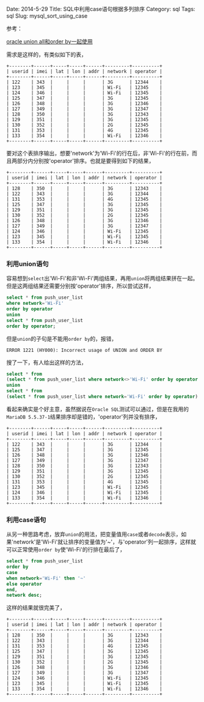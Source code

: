 Date: 2014-5-29
Title: SQL中利用case语句根据多列排序
Category: sql
Tags: sql
Slug: mysql_sort_using_case

参考：

[oracle union all和order by一起使用](http://blog.csdn.net/chen_linbo/article/details/6396122)


 
 
需求是这样的，有类似如下的表，

```
+--------+------+-----+-----+------+---------+----------+
| userid | imei | lat | lon | addr | network | operator |
+--------+------+-----+-----+------+---------+----------+
| 122    | 343  |     |     |      | 3G      | 12344    |
| 123    | 345  |     |     |      | Wi-Fi   | 12345    |
| 124    | 346  |     |     |      | Wi-Fi   | 12345    |
| 125    | 347  |     |     |      | 3G      | 12345    |
| 126    | 348  |     |     |      | 3G      | 12346    |
| 127    | 349  |     |     |      | 3G      | 12347    |
| 128    | 350  |     |     |      | 3G      | 12343    |
| 129    | 351  |     |     |      | 3G      | 12345    |
| 130    | 352  |     |     |      | 2G      | 12345    |
| 131    | 353  |     |     |      | 4G      | 12345    |
| 133    | 354  |     |     |      | Wi-Fi   | 12346    |
+--------+------+-----+-----+------+---------+----------+
```

要对这个表排序输出，想要'network'为'Wi-Fi'的行在后，非'Wi-Fi'的行在前，而且两部分内分别按'operator'排序。也就是要得到如下的结果，

```
+--------+------+-----+-----+------+---------+----------+
| userid | imei | lat | lon | addr | network | operator |
+--------+------+-----+-----+------+---------+----------+
| 128    | 350  |     |     |      | 3G      | 12343    |
| 122    | 343  |     |     |      | 3G      | 12344    |
| 131    | 353  |     |     |      | 4G      | 12345    |
| 125    | 347  |     |     |      | 3G      | 12345    |
| 129    | 351  |     |     |      | 3G      | 12345    |
| 130    | 352  |     |     |      | 2G      | 12345    |
| 126    | 348  |     |     |      | 3G      | 12346    |
| 127    | 349  |     |     |      | 3G      | 12347    |
| 124    | 346  |     |     |      | Wi-Fi   | 12345    |
| 123    | 345  |     |     |      | Wi-Fi   | 12345    |
| 133    | 354  |     |     |      | Wi-Fi   | 12346    |
+--------+------+-----+-----+------+---------+----------+
```

### 利用union语句

容易想到`select`出'Wi-Fi'和非'Wi-Fi'两组结果，再用`union`将两组结果拼在一起。但是这两组结果还需要分别按'operator'排序，所以尝试这样，

```sql
select * from push_user_list
where network='Wi-Fi'
order by operator
union
select * from push_user_list
order by operator;
```

但是`union`的子句是不能用`order by`的，报错，

```
ERROR 1221 (HY000): Incorrect usage of UNION and ORDER BY
```

搜了一下，有人给出这样的方法，

```sql
select * from 
(select * from push_user_list where network<>'Wi-Fi' order by operator , network desc) t1
union
select * from
(select * from push_user_list where network='Wi-Fi' order by operator) t2;

```

看起来确实是个好主意，虽然据说在`Oracle SQL`测试可以通过，但是在我用的`MariaDB 5.5.37-1`结果排序却是错的，'operator'列并没有排序，

```
+--------+------+-----+-----+------+---------+----------+
| userid | imei | lat | lon | addr | network | operator |
+--------+------+-----+-----+------+---------+----------+
| 122    | 343  |     |     |      | 3G      | 12344    |
| 125    | 347  |     |     |      | 3G      | 12345    |
| 126    | 348  |     |     |      | 3G      | 12346    |
| 127    | 349  |     |     |      | 3G      | 12347    |
| 128    | 350  |     |     |      | 3G      | 12343    |
| 129    | 351  |     |     |      | 3G      | 12345    |
| 130    | 352  |     |     |      | 2G      | 12345    |
| 131    | 353  |     |     |      | 4G      | 12345    |
| 123    | 345  |     |     |      | Wi-Fi   | 12345    |
| 124    | 346  |     |     |      | Wi-Fi   | 12345    |
| 133    | 354  |     |     |      | Wi-Fi   | 12346    |
+--------+------+-----+-----+------+---------+----------+
```

### 利用case语句

从另一种思路考虑，放弃`union`的用法，把变量值用`case`或者`decode`表示，如果'network'是'Wi-Fi'就让排序的变量值为'~'，与'operator'列一起排序，这样就可以正常使用`order by`使'Wi-Fi'的行排在最后了，

```sql
select * from push_user_list
order by
case
when network='Wi-Fi' then '~'
else operator
end,
network desc;
```

这样的结果就很完美了，

```
+--------+------+-----+-----+------+---------+----------+
| userid | imei | lat | lon | addr | network | operator |
+--------+------+-----+-----+------+---------+----------+
| 128    | 350  |     |     |      | 3G      | 12343    |
| 122    | 343  |     |     |      | 3G      | 12344    |
| 131    | 353  |     |     |      | 4G      | 12345    |
| 125    | 347  |     |     |      | 3G      | 12345    |
| 129    | 351  |     |     |      | 3G      | 12345    |
| 130    | 352  |     |     |      | 2G      | 12345    |
| 126    | 348  |     |     |      | 3G      | 12346    |
| 127    | 349  |     |     |      | 3G      | 12347    |
| 124    | 346  |     |     |      | Wi-Fi   | 12345    |
| 123    | 345  |     |     |      | Wi-Fi   | 12345    |
| 133    | 354  |     |     |      | Wi-Fi   | 12346    |
+--------+------+-----+-----+------+---------+----------+
```



